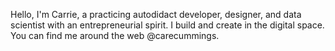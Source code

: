 Hello, I'm Carrie, a practicing autodidact developer, designer, and data scientist with an entrepreneurial spirit. I build and create in the digital space. You can find me around the web @carecummings.
